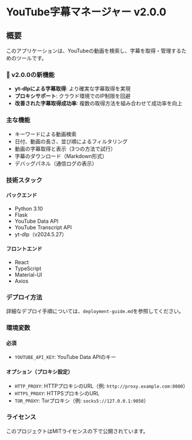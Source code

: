 # YouTube字幕マネージャー v2.0.0

## 概要

このアプリケーションは、YouTubeの動画を検索し、字幕を取得・管理するためのツールです。

### 🎉 v2.0.0の新機能

- **yt-dlpによる字幕取得**: より確実な字幕取得を実現
- **プロキシサポート**: クラウド環境でのIP制限を回避
- **改善された字幕取得成功率**: 複数の取得方法を組み合わせて成功率を向上

### 主な機能

- キーワードによる動画検索
- 日付、動画の長さ、並び順によるフィルタリング
- 動画の字幕取得と表示（3つの方法で試行）
- 字幕のダウンロード（Markdown形式）
- デバッグパネル（通信ログの表示）

### 技術スタック

#### バックエンド
- Python 3.10
- Flask
- YouTube Data API
- YouTube Transcript API
- yt-dlp（v2024.5.27）

#### フロントエンド
- React
- TypeScript
- Material-UI
- Axios

### デプロイ方法

詳細なデプロイ手順については、`deployment-guide.md`を参照してください。

### 環境変数

#### 必須
- `YOUTUBE_API_KEY`: YouTube Data APIのキー

#### オプション（プロキシ設定）
- `HTTP_PROXY`: HTTPプロキシのURL（例: `http://proxy.example.com:8080`）
- `HTTPS_PROXY`: HTTPSプロキシのURL
- `TOR_PROXY`: Torプロキシ（例: `socks5://127.0.0.1:9050`）

### ライセンス

このプロジェクトはMITライセンスの下で公開されています。
